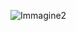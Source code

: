 
![Immagine2](https://user-images.githubusercontent.com/113616815/219956174-30d7f821-5610-4077-9d2d-038a919ceaee.png)

